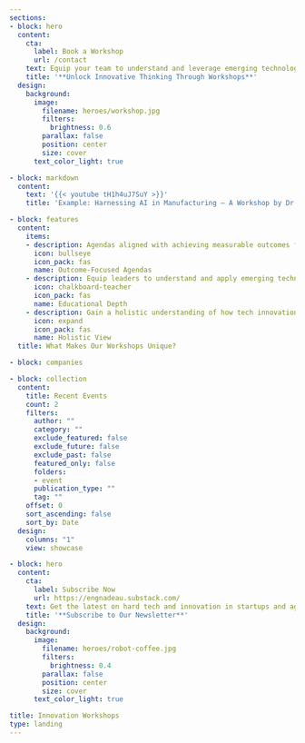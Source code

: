 ```yaml
---
sections:
- block: hero
  content:
    cta:
      label: Book a Workshop
      url: /contact
    text: Equip your team to understand and leverage emerging technologies effectively.
    title: '**Unlock Innovative Thinking Through Workshops**'
  design:
    background:
      image:
        filename: heroes/workshop.jpg
        filters:
          brightness: 0.6
        parallax: false
        position: center
        size: cover
      text_color_light: true

- block: markdown
  content:
    text: '{{< youtube tH1h4uJ7SuY >}}'
    title: 'Example: Harnessing AI in Manufacturing – A Workshop by Dr. Nicholas Nadeau'

- block: features
  content:
    items:
    - description: Agendas aligned with achieving measurable outcomes for your team's specific challenges.
      icon: bullseye
      icon_pack: fas
      name: Outcome-Focused Agendas
    - description: Equip leaders to understand and apply emerging technologies in real-world scenarios.
      icon: chalkboard-teacher
      icon_pack: fas
      name: Educational Depth
    - description: Gain a holistic understanding of how tech innovations can propel your initiatives.
      icon: expand
      icon_pack: fas
      name: Holistic View
  title: What Makes Our Workshops Unique?

- block: companies

- block: collection
  content:
    title: Recent Events
    count: 2
    filters:
      author: ""
      category: ""
      exclude_featured: false
      exclude_future: false
      exclude_past: false
      featured_only: false
      folders:
      - event
      publication_type: ""
      tag: ""
    offset: 0
    sort_ascending: false
    sort_by: Date
  design:
    columns: "1"
    view: showcase

- block: hero
  content:
    cta:
      label: Subscribe Now
      url: https://engnadeau.substack.com/
    text: Get the latest on hard tech and innovation in startups and agile businesses.
    title: '**Subscribe to Our Newsletter**'
  design:
    background:
      image:
        filename: heroes/robot-coffee.jpg
        filters:
          brightness: 0.4
        parallax: false
        position: center
        size: cover
      text_color_light: true

title: Innovation Workshops
type: landing
---
```

